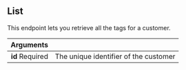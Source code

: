 ## List

This endpoint lets you retrieve all the tags for a customer.

| Arguments |      |
| ---------: | :--- |
| **id** <span>Required</span> | The unique identifier of the customer |